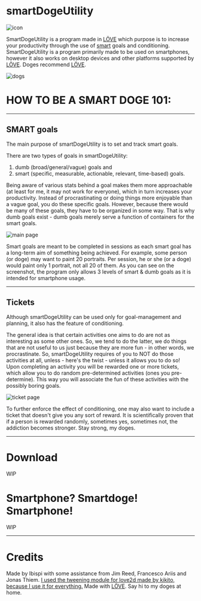 # smartDogeUtility

![icon](https://i.imgur.com/efTC38v.png)

SmartDogeUtility is a program made in [LÖVE](http://love2d.org) which purpose is to increase your productivity through the use of [smart](https://en.wikipedia.org/wiki/SMART_criteria) goals and conditioning.
SmartDogeUtility is a program primarily made to be used on smartphones, however it also
works on desktop devices and other platforms supported by [LÖVE](http://love2d.org). Doges recommend [LÖVE](http://love2d.org).

![dogs](https://upload.wikimedia.org/wikipedia/commons/thumb/7/7a/Cassius_Marcellus_Coolidge_-_Poker_Game_%281894%29.png/289px-Cassius_Marcellus_Coolidge_-_Poker_Game_%281894%29.png "An image of smart doges.")

# HOW TO BE A SMART DOGE 101:
---
## SMART goals

The main purpose of smartDogeUtility is to set and track smart goals.

There are two types of goals in smartDogeUtility:
1. dumb (broad/general/vague) goals and
2. smart (specific, measurable, actionable, relevant, time-based) goals.

Being aware of various stats behind a goal makes them more approachable (at least for me, it may not work for everyone), which in turn increases your productivity. Instead of procrastinating or doing things more enjoyable than a vague goal, you do these specific goals. However, because there would be many of these goals, they have to be organized in some way. That is why dumb goals exist - dumb goals merely serve a function of containers for the smart goals.

![main page](https://i.imgur.com/3GYkIP6.png)

Smart goals are meant to be completed in sessions as each smart goal has a long-term aim of something being achieved. For example, some person (or doge) may want to paint 20 portraits. Per session, he or she (or a doge) would paint only 1 portrait, not all 20 of them. As you can see on the screenshot, the program only allows 3 levels of smart & dumb goals as it is intended for smartphone usage.

---
## Tickets

Although smartDogeUtility can be used only for goal-management and planning, it also has the feature of conditioning.

The general idea is that certain activities one aims to do are not as interesting as some other ones. So, we tend to do the latter, we do things that are not useful to us just because they are more fun - in other words, we procrastinate. So, smartDogeUtility requires of you to NOT do those activities at all, unless - here's the twist - unless it allows you to do so! Upon completing an activity you will be rewarded one or more tickets, which allow you to do random pre-determined activities (ones you pre-determine). This way you will associate the fun of these activities with the possibly boring goals.

![ticket page](https://i.imgur.com/xg1pwss.png)

To further enforce the effect of conditioning, one may also want to include a ticket that doesn't give you any sort of reward. It is scientifically proven that if a person is rewarded randomly, sometimes yes, sometimes not, the addiction becomes stronger. Stay strong, my doges.

---

# Download

WIP

# Smartphone? Smartdoge! Smartphone!

WIP

---
# Credits

Made by Ibispi with some assistance from Jim Reed, Francesco Ariis and Jonas Thiem.
[I used the tweening module for love2d made by kikito, because I use it for everything.](https://github.com/kikito/tween.lua)
Made with [LÖVE](http://love2d.org).
Say hi to my doges at home.
